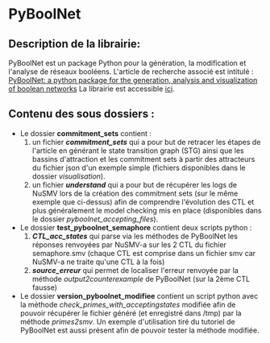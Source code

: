 # PyBoolNet

## Description de la librairie:
PyBoolNet est un package Python pour la génération, la modification et l'analyse de réseaux booléens. L'article de recherche associé est intitulé : [PyBoolNet: a python package for the generation, analysis and visualization of boolean networks](https://academic.oup.com/bioinformatics/article/33/5/770/2725550)
La librairie est accessible [ici](https://github.com/hklarner/PyBoolNet).

## Contenu des sous dossiers :
- Le dossier **commitment_sets** contient :
  1. un fichier ***commitment_sets*** qui a pour but de retracer les étapes de l'article en générant le state transition graph (STG) ainsi que les bassins d'attraction et les commitment sets à partir des attracteurs du fichier json d'un exemple simple (fichiers disponibles dans le dossier *visualisation*).
  2. un fichier ***understand*** qui a pour but de récupérer les logs de NuSMV lors de la création des commitment sets (sur le même exemple que ci-dessus) afin de comprendre l'évolution des CTL et plus généralement le model checking mis en place (disponibles dans le dossier *pyboolnet_accepting_files*).
- Le dossier **test_pyboolnet_semaphore** contient deux scripts python : 
  1. ***CTL_acc_states*** qui parse via les méthodes de PyBoolNet les réponses renvoyées par NuSMV-a sur les 2 CTL du fichier semaphore.smv (chaque CTL est comprise dans un fichier smv car NuSMV-a ne traite qu'une CTL à la fois)
  2. ***source_erreur*** qui permet de localiser l'erreur renvoyée par la méthode *output2counterexample* de PyBoolNet (sur la 2ème CTL fausse)
- Le dossier **version_pyboolnet_modifiee** contient un script python avec la méthode *check_primes_with_acceptingstates* modifiée afin de pouvoir récupérer le fichier généré (et enregistré dans /tmp) par la méthode *primes2smv*.
Un exemple d'utilisation tiré du tutoriel de PyBoolNet est aussi présent afin de pouvoir tester la méthode modifiée.

